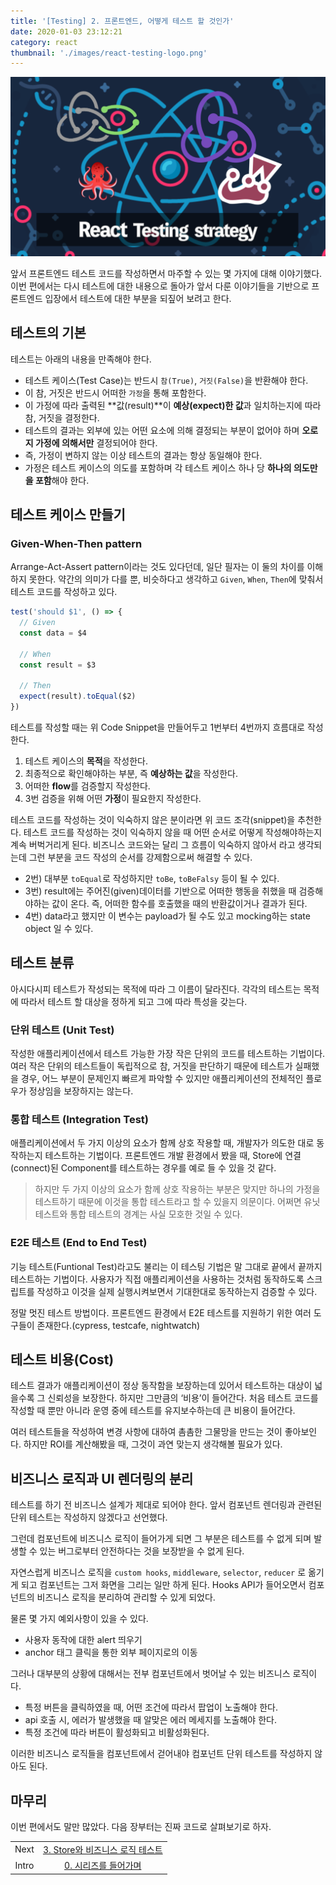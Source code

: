 ```yaml
---
title: '[Testing] 2. 프론트엔드, 어떻게 테스트 할 것인가'
date: 2020-01-03 23:12:21
category: react
thumbnail: './images/react-testing-logo.png'
---
```


![react-testing-logo](./images/react-testing-logo.png)

앞서 프론트엔드 테스트 코드를 작성하면서 마주할 수 있는 몇 가지에 대해 이야기했다. 이번 편에서는 다시 테스트에 대한 내용으로 돌아가 앞서 다룬 이야기들을 기반으로 프론트엔드 입장에서 테스트에 대한 부분을 되짚어 보려고 한다.

## 테스트의 기본

테스트는 아래의 내용을 만족해야 한다.

- 테스트 케이스(Test Case)는 반드시 `참(True)`, `거짓(False)`을 반환해야 한다.
- 이 참, 거짓은 반드시 어떠한 `가정`을 통해 포함한다.
- 이 가정에 따라 출력된 **값(result)**이 **예상(expect)한 값**과 일치하는지에 따라 참, 거짓을 결정한다.
- 테스트의 결과는 외부에 있는 어떤 요소에 의해 결정되는 부분이 없어야 하며 **오로지 가정에 의해서만** 결정되어야 한다.
- 즉, 가정이 변하지 않는 이상 테스트의 결과는 항상 동일해야 한다.
- 가정은 테스트 케이스의 의도를 포함하며 각 테스트 케이스 하나 당 **하나의 의도만을 포함**해야 한다.

## 테스트 케이스 만들기

### Given-When-Then pattern

Arrange-Act-Assert pattern이라는 것도 있다던데, 일단 필자는 이 둘의 차이를 이해하지 못한다. 약간의 의미가 다를 뿐, 비슷하다고 생각하고 `Given`, `When`, `Then`에 맞춰서 테스트 코드를 작성하고 있다.

```js
test('should $1', () => {
  // Given
  const data = $4

  // When
  const result = $3

  // Then
  expect(result).toEqual($2)
})
```

테스트를 작성할 때는 위 Code Snippet을 만들어두고 1번부터 4번까지 흐름대로 작성한다.

1. 테스트 케이스의 **목적**을 작성한다.
2. 최종적으로 확인해야하는 부분, 즉 **예상하는 값**을 작성한다.
3. 어떠한 **flow**를 검증할지 작성한다.
4. 3번 검증을 위해 어떤 **가정**이 필요한지 작성한다.

테스트 코드를 작성하는 것이 익숙하지 않은 분이라면 위 코드 조각(snippet)을 추천한다. 테스트 코드를 작성하는 것이 익숙하지 않을 때 어떤 순서로 어떻게 작성해야하는지 계속 버벅거리게 된다. 비즈니스 코드와는 달리 그 흐름이 익숙하지 않아서 라고 생각되는데 그런 부분을 코드 작성의 순서를 강제함으로써 해결할 수 있다.

- 2번) 대부분 `toEqual`로 작성하지만 `toBe`, `toBeFalsy` 등이 될 수 있다.
- 3번) result에는 주어진(given)데이터를 기반으로 어떠한 행동을 취했을 때 검증해야하는 값이 온다. 즉, 어떠한 함수를 호출했을 때의 반환값이거나 결과가 된다.
- 4번) data라고 했지만 이 변수는 payload가 될 수도 있고 mocking하는 state object 일 수 있다.

## 테스트 분류

아시다시피 테스트가 작성되는 목적에 따라 그 이름이 달라진다. 각각의 테스트는 목적에 따라서 테스트 할 대상을 정하게 되고 그에 따라 특성을 갖는다.

### 단위 테스트 (Unit Test)

작성한 애플리케이션에서 테스트 가능한 가장 작은 단위의 코드를 테스트하는 기법이다. 여러 작은 단위의 테스트들이 독립적으로 참, 거짓을 판단하기 때문에 테스트가 실패했을 경우, 어느 부분이 문제인지 빠르게 파악할 수 있지만 애플리케이션의 전체적인 플로우가 정상임을 보장하지는 않는다.

### 통합 테스트 (Integration Test)

애플리케이션에서 두 가지 이상의 요소가 함께 상호 작용할 때, 개발자가 의도한 대로 동작하는지 테스트하는 기법이다. 프론트엔드 개발 환경에서 봤을 때, Store에 연결(connect)된 Component를 테스트하는 경우를 예로 들 수 있을 것 같다.

> 하지만 두 가지 이상의 요소가 함께 상호 작용하는 부분은 맞지만 하나의 가정을 테스트하기 때문에 이것을 통합 테스트라고 할 수 있을지 의문이다. 어쩌면 유닛 테스트와 통합 테스트의 경계는 사실 모호한 것일 수 있다.

### E2E 테스트 (End to End Test)

기능 테스트(Funtional Test)라고도 불리는 이 테스팅 기법은 말 그대로 끝에서 끝까지 테스트하는 기법이다. 사용자가 직접 애플리케이션을 사용하는 것처럼 동작하도록 스크립트를 작성하고 이것을 실제 실행시켜보면서 기대한대로 동작하는지 검증할 수 있다.

정말 멋진 테스트 방법이다. 프론트엔드 환경에서 E2E 테스트를 지원하기 위한 여러 도구들이 존재한다.(cypress, testcafe, nightwatch)

## 테스트 비용(Cost)

테스트 결과가 애플리케이션이 정상 동작함을 보장하는데 있어서 테스트하는 대상이 넓을수록 그 신뢰성을 보장한다. 하지만 그만큼의 ‘비용’이 들어간다. 처음 테스트 코드를 작성할 때 뿐만 아니라 운영 중에 테스트를 유지보수하는데 큰 비용이 들어간다.

여러 테스트들을 작성하여 변경 사항에 대하여 촘촘한 그물망을 만드는 것이 좋아보인다. 하지만 ROI를 계산해봤을 때, 그것이 과연 맞는지 생각해볼 필요가 있다.

## 비즈니스 로직과 UI 렌더링의 분리

테스트를 하기 전 비즈니스 설계가 제대로 되어야 한다. 앞서 컴포넌트 렌더링과 관련된 단위 테스트는 작성하지 않겠다고 선언했다.

그런데 컴포넌트에 비즈니스 로직이 들어가게 되면 그 부분은 테스트를 수 없게 되며 발생할 수 있는 버그로부터 안전하다는 것을 보장받을 수 없게 된다.

자연스럽게 비즈니스 로직을 `custom hooks`, `middleware`, `selector`, `reducer` 로 옮기게 되고 컴포넌트는 그저 화면을 그리는 일만 하게 된다. Hooks API가 들어오면서 컴포넌트의 비즈니스 로직을 분리하여 관리할 수 있게 되었다.

물론 몇 가지 예외사항이 있을 수 있다.

- 사용자 동작에 대한 alert 띄우기
- anchor 태그 클릭을 통한 외부 페이지로의 이동

그러나 대부분의 상황에 대해서는 전부 컴포넌트에서 벗어날 수 있는 비즈니스 로직이다.

- 특정 버튼을 클릭하였을 때, 어떤 조건에 따라서 팝업이 노출해야 한다.
- api 호출 시, 에러가 발생했을 때 알맞은 에러 메세지를 노출해야 한다.
- 특정 조건에 따라 버튼이 활성화되고 비활성화된다.

이러한 비즈니스 로직들을 컴포넌트에서 걷어내야 컴포넌트 단위 테스트를 작성하지 않아도 된다.

## 마무리

이번 편에서도 말만 많았다. 다음 장부터는 진짜 코드로 살펴보기로 하자.

|       |                                                                                   |
| :---: | :-------------------------------------------------------------------------------: |
| Next  | [3. Store와 비즈니스 로직 테스트](https://jbee.io/articles/react/testing-3-react-testing/) |
| Intro |   [0. 시리즈를 들어가며](https://jbee.io/articles/react/testing-0-react-testing-intro/)    |
